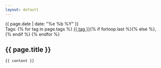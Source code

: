 ```yaml
---
layout: default
---
```


<article class="post">
    <aside class="article-tags-header">
        <time datetime="{{ page.date }}" itemprop="datePublished">{{ page.date | date: "%e %b %Y" }}</time>
        <div>
            Tags:
            {% for tag in page.tags %}
                <a href="/blog/tags.html#{{ tag | replace: ' ', '-' }}">{{ tag }}</a>{% if forloop.last %}{% else %},{% endif %}
            {% endfor %}
        </div>
    </aside>
    <h1>{{ page.title }}</h1>
    
    {{ content }}
</article>
<!--stackedit_data:
eyJoaXN0b3J5IjpbLTc4NDAxMjI3XX0=
-->